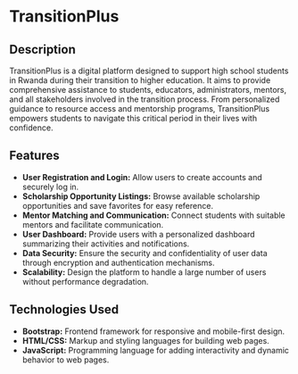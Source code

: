 # TransitionPlus

## Description
TransitionPlus is a digital platform designed to support high school students in Rwanda during their transition to higher education. It aims to provide comprehensive assistance to students, educators, administrators, mentors, and all stakeholders involved in the transition process. From personalized guidance to resource access and mentorship programs, TransitionPlus empowers students to navigate this critical period in their lives with confidence.

## Features
- **User Registration and Login:** Allow users to create accounts and securely log in.
- **Scholarship Opportunity Listings:** Browse available scholarship opportunities and save favorites for easy reference.
- **Mentor Matching and Communication:** Connect students with suitable mentors and facilitate communication.
- **User Dashboard:** Provide users with a personalized dashboard summarizing their activities and notifications.
- **Data Security:** Ensure the security and confidentiality of user data through encryption and authentication mechanisms.
- **Scalability:** Design the platform to handle a large number of users without performance degradation.

## Technologies Used
- **Bootstrap:** Frontend framework for responsive and mobile-first design.
- **HTML/CSS:** Markup and styling languages for building web pages.
- **JavaScript:** Programming language for adding interactivity and dynamic behavior to web pages.
